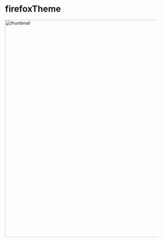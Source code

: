 # firefoxTheme
<img width="717" alt="thumbnail" src="https://user-images.githubusercontent.com/57140925/134546209-89dcfa16-7545-4c3d-9c09-5673e892ee68.png">
